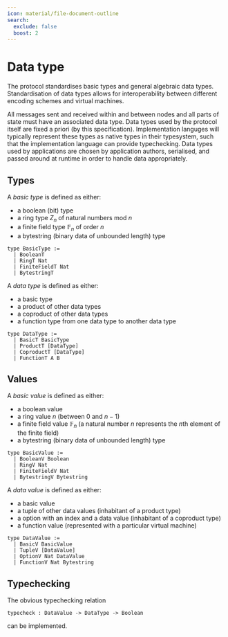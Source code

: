 ```yaml
---
icon: material/file-document-outline
search:
  exclude: false
  boost: 2
---
```


# Data type

The protocol standardises basic types and general algebraic data types. Standardisation of data types allows for interoperability between different encoding schemes and virtual machines.

All messages sent and received within and between nodes and all parts of state must have an associated data type. Data types used by the protocol itself are fixed a priori (by this specification). Implementation languges will typically represent these types as native types in their typesystem, such that the implementation language can provide typechecking. Data types used by applications are chosen by application authors, serialised, and passed around at runtime in order to handle data appropriately.

## Types

A _basic type_ is defined as either:

- a boolean (bit) type
- a ring type $Z_n$ of natural numbers $\mathrm{mod}~n$
- a finite field type $\mathbb{F}_n$ of order $n$
- a bytestring (binary data of unbounded length) type

```juvix
type BasicType :=
  | BooleanT
  | RingT Nat
  | FiniteFieldT Nat
  | BytestringT
```

A _data type_ is defined as either:

- a basic type
- a product of other data types
- a coproduct of other data types
- a function type from one data type to another data type

```juvix
type DataType :=
  | BasicT BasicType
  | ProductT [DataType]
  | CoproductT [DataType]
  | FunctionT A B
```

## Values

A _basic value_ is defined as either:

- a boolean value
- a ring value $n$ (between $0$ and $n-1$)
- a finite field value $\mathbb{F}_n$ (a natural number $n$ represents the $n$th element of the finite field)
- a bytestring (binary data of unbounded length) type

```juvix
type BasicValue :=
  | BooleanV Boolean
  | RingV Nat
  | FiniteFieldV Nat
  | BytestringV Bytestring
```

A _data value_ is defined as either:

- a basic value
- a tuple of other data values (inhabitant of a product type)
- a option with an index and a data value (inhabitant of a coproduct type)
- a function value (represented with a particular virtual machine)

```juvix
type DataValue :=
  | BasicV BasicValue
  | TupleV [DataValue]
  | OptionV Nat DataValue
  | FunctionV Nat Bytestring
```

<!--
Should FunctionV be a Repr type?
-->

## Typechecking

The obvious typechecking relation

```juvix
typecheck : DataValue -> DataType -> Boolean
```

can be implemented.

<!--
Open questions:
- Can function types be included in / mutually recursive with data types like this?
- Alternatively, we could split function types into a separate thing, but this is less flexible.
- "multiencode" / "multidecode" functions which take:
  - in case of encoding, preferences about how to encode data and how to encode functions
  - in case of decoding, the multiformats (both virtual machine + encoding scheme)
  - ... and behave appropriately. decoding will fail if unknown multiformats are encountered
-->